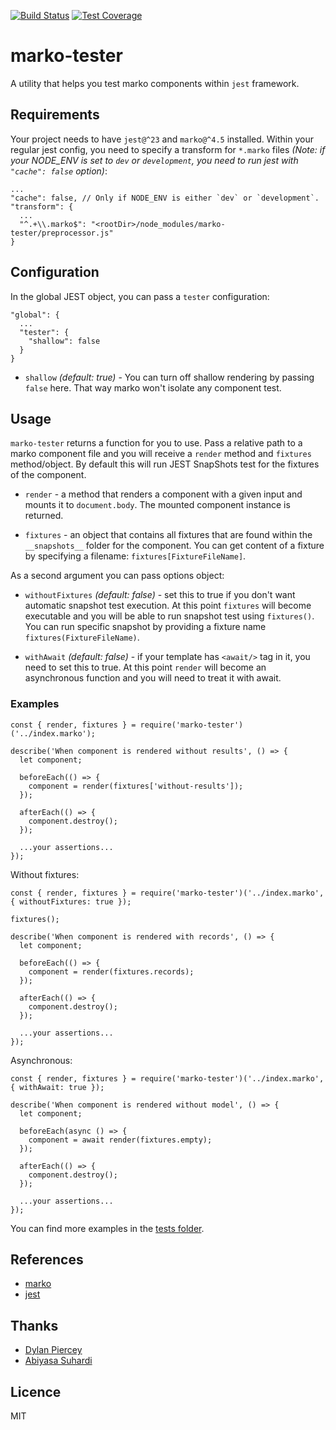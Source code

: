 [![Build Status](https://travis-ci.org/oxala/marko-tester.svg?branch=master)](https://travis-ci.org/oxala/marko-tester) [![Test Coverage](https://api.codeclimate.com/v1/badges/46c76b421392b0cdc6e1/test_coverage)](https://codeclimate.com/github/oxala/marko-tester/test_coverage)
# marko-tester
A utility that helps you test marko components within `jest` framework.

## Requirements
Your project needs to have `jest@^23` and `marko@^4.5` installed.
Within your regular jest config, you need to specify a transform for `*.marko` files _(Note: if your NODE_ENV is set to `dev` or `development`, you need to run jest with `"cache": false` option)_:

```
...
"cache": false, // Only if NODE_ENV is either `dev` or `development`.
"transform": {
  ...
  "^.+\\.marko$": "<rootDir>/node_modules/marko-tester/preprocessor.js"
}
```

## Configuration
In the global JEST object, you can pass a `tester` configuration:

```
"global": {
  ...
  "tester": {
    "shallow": false
  }
}
```

- `shallow` _(default: true)_ - You can turn off shallow rendering by passing `false` here. That way marko won't isolate any component test.

## Usage
`marko-tester` returns a function for you to use. Pass a relative path to a marko component file and you will receive a `render` method and `fixtures` method/object. By default this will run JEST SnapShots test for the fixtures of the component.

- `render` - a method that renders a component with a given input and mounts it to `document.body`. The mounted component instance is returned.

- `fixtures` - an object that contains all fixtures that are found within the `__snapshots__` folder for the component. You can get content of a fixture by specifying a filename: `fixtures[FixtureFileName]`.

As a second argument you can pass options object:

- `withoutFixtures` _(default: false)_ - set this to true if you don't want automatic snapshot test execution. At this point `fixtures` will become executable and you will be able to run snapshot test using `fixtures()`. You can run specific snapshot by providing a fixture name `fixtures(FixtureFileName)`.

- `withAwait` _(default: false)_ - if your template has `<await/>` tag in it, you need to set this to true. At this point `render` will become an asynchronous function and you will need to treat it with await.

### Examples

```
const { render, fixtures } = require('marko-tester')('../index.marko');

describe('When component is rendered without results', () => {
  let component;

  beforeEach(() => {
    component = render(fixtures['without-results']);
  });

  afterEach(() => {
    component.destroy();
  });

  ...your assertions...
});
```

Without fixtures:

```
const { render, fixtures } = require('marko-tester')('../index.marko', { withoutFixtures: true });

fixtures();

describe('When component is rendered with records', () => {
  let component;

  beforeEach(() => {
    component = render(fixtures.records);
  });

  afterEach(() => {
    component.destroy();
  });

  ...your assertions...
});
```

Asynchronous:

```
const { render, fixtures } = require('marko-tester')('../index.marko', { withAwait: true });

describe('When component is rendered without model', () => {
  let component;

  beforeEach(async () => {
    component = await render(fixtures.empty);
  });

  afterEach(() => {
    component.destroy();
  });

  ...your assertions...
});
```

You can find more examples in the [tests folder](https://github.com/oxala/marko-tester/tree/master/tests).

## References
* [marko](http://markojs.com)
* [jest](https://jestjs.io)

## Thanks
* [Dylan Piercey](https://github.com/DylanPiercey)
* [Abiyasa Suhardi](https://github.com/abiyasa)

## Licence
MIT
